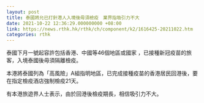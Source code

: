 ```yaml
---
layout: post
title: 泰國將允已打針港人入境後毋須檢疫　業界指吸引力不大
date: 2021-10-22 12:36:29.000000000 +08:00
link: https://news.rthk.hk/rthk/ch/component/k2/1616425-20211022.htm
categories: rthk
---
```


泰國下月一號起容許包括香港、中國等46個地區或國家 ，已接種新冠疫苗的旅客，入境泰國後毋須隔離檢疫。

本港將泰國列為「高風險」A組指明地區，已完成接種疫苗的香港居民回港後，要在指定檢疫酒店強制檢疫21天。

有本港旅遊界人士表示，由於回港後檢疫期長，相信吸引力不大。
